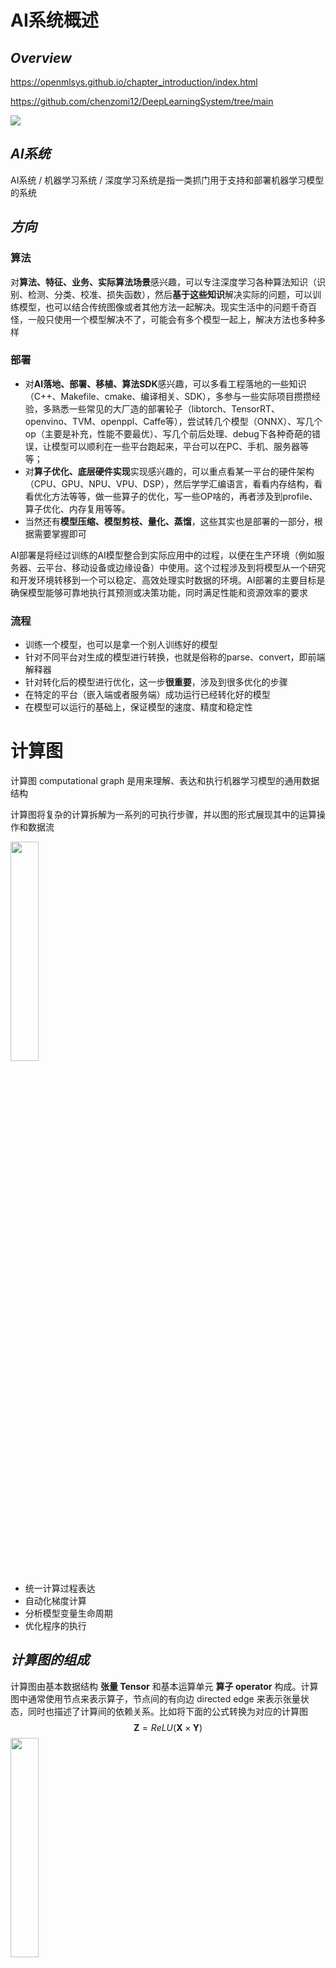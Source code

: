 # AI系统概述

## *Overview*

https://openmlsys.github.io/chapter_introduction/index.html

https://github.com/chenzomi12/DeepLearningSystem/tree/main

<img src="ai_system.png">

## *AI系统*

AI系统 / 机器学习系统 / 深度学习系统是指一类抓门用于支持和部署机器学习模型的系统

## *方向*

### 算法

对**算法、特征、业务、实际算法场景**感兴趣，可以专注深度学习各种算法知识（识别、检测、分类、校准、损失函数），然后**基于这些知识**解决实际的问题，可以训练模型，也可以结合传统图像或者其他方法一起解决。现实生活中的问题千奇百怪，一般只使用一个模型解决不了，可能会有多个模型一起上，解决方法也多种多样

### 部署

* 对**AI落地、部署、移植、算法SDK**感兴趣，可以多看工程落地的一些知识（C++、Makefile、cmake、编译相关、SDK），多参与一些实际项目攒攒经验，多熟悉一些常见的大厂造的部署轮子（libtorch、TensorRT、openvino、TVM、openppl、Caffe等），尝试转几个模型（ONNX）、写几个op（主要是补充，性能不要最优）、写几个前后处理、debug下各种奇葩的错误，让模型可以顺利在一些平台跑起来，平台可以在PC、手机、服务器等等；
* 对**算子优化、底层硬件实现**实现感兴趣的，可以重点看某一平台的硬件架构（CPU、GPU、NPU、VPU、DSP），然后学学汇编语言，看看内存结构，看看优化方法等等，做一些算子的优化，写一些OP啥的，再者涉及到profile、算子优化、内存复用等等。
* 当然还有**模型压缩、模型剪枝、量化、蒸馏**，这些其实也是部署的一部分，根据需要掌握即可

AI部署是将经过训练的AI模型整合到实际应用中的过程，以便在生产环境（例如服务器、云平台、移动设备或边缘设备）中使用。这个过程涉及到将模型从一个研究和开发环境转移到一个可以稳定、高效处理实时数据的环境。AI部署的主要目标是确保模型能够可靠地执行其预测或决策功能，同时满足性能和资源效率的要求

### 流程

* 训练一个模型，也可以是拿一个别人训练好的模型
* 针对不同平台对生成的模型进行转换，也就是俗称的parse、convert，即前端解释器
* 针对转化后的模型进行优化，这一步**很重要**，涉及到很多优化的步骤
* 在特定的平台（嵌入端或者服务端）成功运行已经转化好的模型
* 在模型可以运行的基础上，保证模型的速度、精度和稳定性

# 计算图

计算图 computational graph 是用来理解、表达和执行机器学习模型的通用数据结构

计算图将复杂的计算拆解为一系列的可执行步骤，并以图的形式展现其中的运算操作和数据流

<img src="基于计算图的架构.drawio.png" width="30%">

* 统一计算过程表达
* 自动化梯度计算
* 分析模型变量生命周期
* 优化程序的执行

## *计算图的组成*

计算图由基本数据结构 **张量 Tensor** 和基本运算单元 **算子 operator** 构成。计算图中通常使用节点来表示算子，节点间的有向边 directed edge 来表示张量状态，同时也描述了计算间的依赖关系。比如将下面的公式转换为对应的计算图
$$
\boldsymbol{Z}=ReLU(\boldsymbol{X}\times\boldsymbol{Y})
$$
<img src="计算图示例.drawio.png" width="30%">

### 张量 & 算子

* 张量 Tensor 只是一个 ML/DL 的领域的 fancy 词汇，其实就是多维数组，使用秩来表示张量的轴数或维度

  * 张量自己还有属性，比如说

    * 形状 shape：存储张量的每个维度的长度，比如 `[3,3,3]`

    * 秩或维数 dim：表示张量的轴数或者维数，标量为0，向量为1

    * 数据类型 dtype：表示存储的数据类型，如bool、uint8、int16、float32、float64等

    * 存储位置 device：创建张量时可以指定存储的设备位置，如CPU、GPU等

    * 名字 name：张量的标识符

  * 实际 ML 场景中张量一般有下面几种形式

    <img src="张量形式.drawio.png" width="70%">

    * 正方形/矩形

    * 不规则张量：在某个轴上可能具有不同的元素个数，比如说 NLP 中的文本信息

    * 稀疏张量使用坐标表格式 Coordinate List, COO 来标识以节省空间。比如上图中的稀疏矩阵可以标识为

      ```
      行索引：[0, 0, 1, 1, 2, 2, 3, 3, 4, 4]
      列索引：[0, 2, 0, 3, 1, 4, 0, 4, 1, 3]
      元素值：[2, 6, 4, 8, 1, 2, 3, 5, 2, 7]
      ```

* 算子 Operator 就是对张量数据的某种操作，算子大致可以分为

  * 张量操作算子
    * 张量的结构操作：用于张量的形状、维度调整以及张量合并等
    * 数学运算：矩阵乘法、计算范数、行列式和特征值计算等
  * 神经网络算子：包括特征提取、激活函数、损失函数、优化算法等，是构建神经网络模型频繁使用的核心算子
  * 数据流算子：对原始数据进行处理后，转换为 ML 框架本身支持或需要的数据格式，并且按照迭代次数输入给网络进行训练或者推理，提升数据载入速度，减少内存占用空间，降低网络训练数据等待时间
    * 数据的预处理：针对图像数据和文本数据的裁剪填充、归一化、数据增强等操作
    * 数据载入：对数据集进行随机乱序 shuffle、分批次载入 batch 以及预取 prefetch 等操作
  * 控制流算子：可以控制计算图中的数据流向，同时也会影响反向梯度运算的数据流向。具体的算子有比如说条件运算符和循环运算符等。这部分下面会详细介绍
    * ML/DL 框架本身提供的控制流操作符（框架的原语）
    * 前端语言控制流操作符

### 计算依赖

<img src="计算依赖.drawio.png" width="30%">

算子之间可能是会存在依赖性的，计算图这个 DAG 如果形成了环，即算子之间的循环依赖 circular dependency，会形成计算逻辑上的死循环，ML 模型无法完成训练。要么是 0 要么是无穷大

循环关系的循环展开 iteration unrolling 要给变量赋予不同的变量名，否则也会形成循环依赖

### 控制流

许多 ML/DL 模型依赖控制流进行训练和推理，基于递归神经网络和强化学习的模型就依赖于循环递归关系和依据输入数据状态条件执行计算。如上所述，目前的 ML/DL 有两套控制流

* 前端语言控制流：通过 Python 等前端语言控制流语句来进行计算图中的控制决策。使用前端语言控制流构建模型结构简便快捷，但是由于 ML/DL 框架的数据计算运行在后端硬件，造成控制流和数据流之间的分离，计算图不能完整运行在后端计算硬件上。因此这类实现方式也被称为图外方法 Out-of-Graph Approach
* ML/DL 框架控制原语：ML/DL 框架在内部设计了低级别细粒度的控制原语运算符。低级别控制原语运算符能够执行在计算硬件上，与模型结构结合使用可将整体计算图在后端运算，这种实现方式也被称为图内方法 In-Graph Approach

之所以有两套控制流的原因是因为后端的硬件可能不支持前端的（脚本）语言的运行环境

## *计算图的生成*

静态计算图意味着在执行任何实际计算之前，先完全定义好整个计算流程。图的结构被提前确定，并且一旦构建，就不能再改变。TensorFlow（1.x 版本）和 Theano 是使用静态图的知名框架

动态计算图也称为命令式或即时执行（Eager Execution）计算图，意味着图是在代码执行的同时动态创建的。PyTorch 和 TensorFlow（2.x 版本启用了 Eager Execution）都支持动态图

为了结合两者的优势，许多现代深度学习框架提供了将动态计算图转换为静态图的功能。例如，PyTorch 的 TorchScript 允许你将 PyTorch 模型转换为可以优化并在没有 Python 解释器的环境中运行的格式。TensorFlow 2.x 默认启用 Eager Execution，但同时提供了 `tf.function` 装饰器，可以将普通的 Python 函数转换为可优化的 TensorFlow 图

### 静态生成

静态生成可以根据前端语言描述的神经网络拓扑结构以及参数变量等信息构建一份固定的计算图。因此静态图在执行期间可以不依赖前端语言描述，常用于神经网络模型的部署，比如移动端人脸识别场景中的应用等

<img src="静态计算图.drawio.png" width="70%">

如果计算图的生成依赖于某些外部输入的控制项，在静态生成的时候无法确定，那么就需要一种叫做数据占位符 placeholder 的特殊张量来构建完整的计算图

* 静态计算图的优势

  * 计算性能

  * 可以被直接部署

* 劣势：但也正是因为上面所说的占位符的存在，静态计算图的代码要引入很多的控制流，相对动态图会比较麻烦

### 动态生成

动态图则需要在每一次执行神经网络模型依据前端语言描述动态生成一份临时的计算图，这意味着计算图的动态生成过程灵活可变，该特性有助于在神经网络结构调整阶段提高效率

## *动静态图之间的转换*

TensorFlow、MindSpore 都同时支持动态图和静态图两种模式，而 PyTorch 则需要过工具将构建的动态图神经网络模型转化为静态结构，以获得高效的计算执行效率

### 基于追踪转换

### 基于源码转换

## *计算图的调度*

在模型的训练过程中，需要优化迭代训练计算图过程中数据流载入和训练（推理）执行等多个任务之间的调度策略。微观上单次迭代需要考虑计算图内部的调度执行问题，根据计算图结构、计算依赖关系、计算控制分析算子的执行调度

优化计算图的调度和执行性能，目的是尽可能充分利用计算资源，提高计算效率，缩短模型训练和推理时间

### 算子调度执行

<img src="算子的调度执行.drawio.png" width="60%">

1. 根据拓扑排序算法，将计算图进行拓扑排序得到线性的算子调度序列
2. 将序列中的算子分配到指令流进行运算，尽可能将序列中的算子并行执行，提高计算资源的利用率

### 串行 & 并行

根据任务队列的执行顺序，我们可以将计算图的任务调度队列分为以下两种：

* **串行**：队列中的任务必须按照顺序进行调度执行直至队列结束
* **并行**：队列中的任务可以同时进行调度执行，加快执行效率

### 数据载入的同步 & 异步机制

一次完整计算图的训练执行过程包括了**数据载入、数据预处理、网络训练三个环节**。三个环节之间的任务调度是以串行方式进行，每一个环节都有赖于前一个环节的输出。但计算图的训练是多轮迭代的过程，多轮训练之间的三个环节可以用同步与异步两种机制来进行调度执行

<img src="数据载入的同步异步机制.drawio.png">

* **同步**：顺序执行任务，当前任务执行完后会等待后续任务执行情况，任务之间需要等待、协调运行
* **异步**：当前任务完成后，不需要等待后续任务的执行情况，可继续执行当前任务下一轮迭代。并且可以进一步并行化

# 编程接口

<img src="AI框架的发展.drawio.png">

## *AI框架的作用*

### AI框架的任务

* 前端（面向用户）：如何灵活的表达一个深度学习模型
* 算子（执行计算）：如何保证每个算子的执行性能和泛化性
* 求导（更新参数）：如何自动、高效地提供求导运算
* 后端（系统相关）：如何将同一个算子跑在不同的加速设备上
* 运行时：如何自动地优化和调度网络模型进行计算





* 提供灵活的编程模型和编程接口
  * 自动推导计算图
  * 较好的支持与现有生态环境融合
  * 提供直观的模型构建方式，简洁的神经网络计算编程语言
* 提供高效和可扩展的计算能力
  * 自动编译优化算法（子表达式消除、内核融合、内存优化等）
  * 根据不同体系结构和硬件设备自动并行化（自动分布式化、扩展多计算节点等）

### 场景

* 训练场景：输入高级语言表示的神经网络代码，输出能够在不同硬件高效执行的程序
* 推理场景：输入AI框架训练出来的模型文件，输出能够在不同硬件高效执行的程序

## *AI框架的演进*

### 早期 -- 2010年之前

主要是使用 NumPy、SciPy 和 Matlab 提供的接口来直接构建

* 解决问题
  • 机器学习ML中缺乏算法库
  • 稳定和统一的神经网络NN定义
  •主要特点 -Library
  • 脚本式编程
  •通过简单配置多形式定义神经网络
  •针对特殊的ML、NN算法提供接口（MATLAB、SciPy）
  •针对矩阵计算提供特定的计算接口（NumPy）
  ．优点
  •提供了一定程度的可编程性
  •计算性能高：支持CPU加速计算



Caffe 是第一代和第二代 AI 框架的过渡 layer-based





基于 Tensorflow 的 Keras

### Base DAG

基于数据流图（一种有向无环图 DAG, Directed acyclic graph）的计算框架

* 基本数据结构：Tensor 张量

  * Tensor形状：`[2,3,4,5]`
  * 元素类型：int, float, string, etc.

* 基本运算单元：(primitive) Operator （原始）算子

  神经网络由最基本的代数算子组成，根据深度学习结构可以进一步组成复杂算子

  一个算子有 N 个输入 Tensor、M个输出 Tensor

基于 Base DAG 的两个主要框架是 Tensorflow 和 PyTorch。二者代表了深度学习框架两种不同的设计路径，TensorFlow 更注重性能，而 PyTorch 则更关注灵活性和易用性

### 朝 DSL 迈进

特定领域语言 Domain-Specific Language, DSL 就是深度学习框架的更细分，比如说 MindSpore、JAX 用于科学计算，Taichi 用于GPU的渲染等

DSL 的设计目标是兼顾编程的灵活性和计算的高效性，具体来说就是提高描述神经网络算法表达能力和编程灵活性，然后通过编译期优化技术来改善运行时性能



硬件也不一样了，SIMD、稀疏性的要求、存内计算

## *编程范式*

面向 AI 或者说深度学习有两种编程范式 programming paradigm

### 命令式编程

命令式编程 imperative programming，也称为 define-by-run 或者动态图

PyTorch

### 声明式编程

声明式编程 declarative programming，也称为 define-and-run 或者静态图

TensorFlow

### 融合

分阶段编程 multi-stage

及时编译 Just-in-time JIT

PyTorch JIT, TF Eager, MindSpore

# AI编译器前端

## *AI编译器介绍*

### AI编译器的作用

在使用各种不同的训练框架（PyTorch, TensorFlow, Paddle, MindSpore, OneFlow 等）训练完的模型最终是需要部署到硬件上，进行实时推理计算的。我们一般会使用硬件厂商自己推出的一些前向推理框架，例如在 Intel 的 CPU/GPU 上就使用 OpenVINO，在 Arm 的 CPU/GPU 上使用 NCNN/MNN 等，在 Nvidia GPU 上使用 TensorRT

这也就产生了一些问题，虽然使用自家的推理框架自然是最优的，但是这也需要部署者不断重复的写部署代码。开发者首先需要将训练的模型分别转换到特定框架可以读取的格式，并且还要考虑各个推理框架 OP 实现是否完全对齐的问题，此外最为致命的是性能问题

这些重复编码的问题其实和早期编程语言的发展很相似，因此AI编译器的作用也就和编译器的功能相似，只要输入一个训练完的模型就可以生成在不同的硬件体系结构的平台上的推理部署代码

### 架构

<img src="AI编译器框架.drawio.png">

AI 编译器的首要目标是优化程序的性能，其次是降低编程难度

AI编译器的特点 & 功能

* Python 为主的动态解释器语言前端
* 多层IR设计，包括图编译、算子编译、代码生成
* 面向神经网络、深度学习的特定优化
* DSA 芯片架构的支持

## *实现自动微分*

关于自动微分, i.e. 反向传播的内容可以看 *DeepLearning.md*

自动微分的实现方式大致可以分为

* 基本表达式法 Elemental Libraries
* 操作符重载法 Operator Overloading, OO 
* 代码变换法 Source Code Transformation, ST

### 基本表达式法

### 操作符重载法

### 代码变换法

## *IR*

## *类型系统 & 静态分析*

为了有效减少程序在运行时可能出现的错误，AI编译器前端引入了类型系统 Type System 和静态分析 Static Analysis 系统。类型系统可以防止程序在运行时发生类型错误，而静态分析能够为编译优化提供线索和信息，有效减少代码中存在的结构性错误、安全漏洞等问题

### 类型系统

程序设计语言中，类型是指数值、表达式、函数等属性内容。类型系统是指类型的集合以及使用类型来规定程序行为的规则。类型系统用于定义不同的类型，指定类型的操作和类型之间的相互作用，广泛应用于编译器、解释器和静态检查工具中

### 静态分析

## *前端优化*

### 无用与不可达代码消除

### 常量传播、常量折叠

# AI编译器后端

## *计算图优化*

计算图优化往往是后端的第一步，计算图优化是在不影响模型的数值特性的基础上，通过变换图IR以达到简化计算、减少资源开销、适配硬件的执行能力、提升执行性能的目的

* 访存密集型算子：Concat、Eltwise Add、ReLU、MaxPooling
* 计算密集型算子：Conv、DeConv、FC、MatMul、LSTM

### 通用硬件优化

通用硬件优化的核心是**子图的等价变换**：在计算图中尝试匹配特定的子图结构，找到目标子图结构后，通过等价替换方式，将其替换成对硬件更友好的子图结构。所谓对硬件更友好指的是更高的IO访存效率、计算效率更高等

### 特定硬件优化

优化是根据某些硬件的特殊性质做出的

* 硬件指令限制
* 数据排布格式的限制

## *算子选择*

算子选择是将IR图上的每个计算节点映射到设备上可执行算子的过程，因为**一个IR图上的计算节点往往可以对应多个设备上的算子**，这个过程中需要考虑算子的规格，算子的执行效率等问题，算子选择目标就是从中选择最优的一个算子

IR的信息称为算子信息，算子选择要参考这些信息

* 针对不同特点的计算平台和不同的算子，为了追求最好的性能，一般都需要选择不同的数据排布格式。ML系统常见的数据排布格式有NCHW和NHWC等
* 对于不同的硬件支持不同的计算精度，例如float32、float16和int32等。算子选择需要在所支持各种数据类型的算子中选择出用户所设定的数据类型最为相符的算子

### 数据排布格式

### 数据精度

### 算子选择的过程

## *内存分配*

经过计算图优化和算子选择之后，我们可以得到IR图中每个算子的输入输出的形状（Shape）、数据类型、存储格式。根据这些信息，计算输入输出数据的大小，并为输入输出分配设备上的内存，然后将算子加载到设备上才能真正执行计算。此外，为了更充分地例用设备内存资源，可以对内存进行复用，提高内存利用率

### 内存复用

### 内存分配优化

* 内存融合
* In-Place算子

## *计算调度*

经过算子选择与内存分配之后，计算任务可以通过运行时完成计算的调度与在硬件上的执行

* 根据是否将算子编译为计算图，计算的调度可以分为单算子调度与计算图调度两种方式
* 根据硬件提供的能力差异，计算图的执行方式又可以分为逐算子下发执行的交互式执行以及将整个计算图或者部分子图一次性下发到硬件的下沉式执行两种模式

### 单算子调度

### 计算图调度

### 交互式执行

### 下沉式执行

## *算子编译器*

算子编译器是对算子进行编译优化的工具。作为AI编译器中一个重要组成部分，算子编译器把单个简单或复杂的算子经过表达和优化后编译为一个单独的可以在特定AI芯片上执行的可执行文件

# 推理系统

## *推理系统*

### 概念

* ﻿训综 training：数据中心中更像是传统的批处理任务，需要执行数小时、数天才能完成，其一般配置较大的批尺寸追求较大的吞吐，将模型训练达到指定的准确度或错误率
* ﻿推理 inference
   * ﻿对于训练（Training）而言的推理，即模型前向计算，也就是对于给出的输入数据计算得到模型的输出结果；相对预测（Prediction）的推理，是统计学领域的范畴
   * ﻿推理任务要执行7*24的服务，其常常受到响应延迟的约束，配置的批尺寸更小，模型已经稳定一般不再被训练

* ﻿部署 deployment：训练得到的模型主要目的还是为了更有效地解决实际中的问题，因此部署是一个非常重要的阶段。模型部署的课题也非常多，包括但不仅限于：移植、压缩、加速等
* ﻿服务化 serving：模型的部署方式是多样的，封装成一个SDK，集成到APP或者服务中；封装成一个web服务，对外暴露接口（HTTP(s) / RPC）

### 部署时的新挑战

一个典型的DL推理应用的部署、落地过程中，推理系统需要考虑和提供以下的功能

* 提供可以被用户调用的接口
* 能够完成一定的数据处理将输入数据转为向量
* 能够在指定低延迟要求下返回用户响应
* 能够利用多样的加速器进行一定的加速
* 能够随着用户的增长保持高吞吐的服务响应和动态进行扩容
* 能够可靠的提供服务，应对软硬件的失效
* 能够支持算法工程师不断更新迭代模型，应对不断变化的新框架

### 推理系统

<img src="推理系统流程.drawio.png" width="60%">

模型训练后会保存在文件系统中，随着训练的不断推进，模型效果不断提升，可能会产生新版本的模型，并存储在文件系统中并由一定的模型版本管理协议进行管理

之后模型会通过服务系统部署上线，推理系统首先会加载模型到内存，同时会对模型进行一定的版本管理，支持新版本上线和I版本回滚，对输入数据进行批尺寸（Batch Size ）动态优化，并提供服务接口（例如，HTTP，gRPC等），供客户端调用

用户不断向推理服务系统发起请求并接受响应。除了被用户直接访问，推理系统也可以作为一个微服务，被数据中心中其他微服务所调用，完成整个请求处理中一个环节的功能与职责

推理系统中，以数据中心（云端）的服务端推理系统为主，兼顾边缘侧移动端推理的场景，但是这些策略本身大部分是数据中心与边缘侧都适用

## *部署态*

### 部署态区别

推理系统一般有两种部署态 deployment status，可以部署在云或者边缘。云端部署的推理系统更像传统Web 服务，在边缘侧部署的模型更像手机应用和IOT应用系统

* Cloud 云端：云端有更大的算力、内存，且供电也更能满足模型的功耗需求，同时与训练平台连接更加紧密，更容易使用最新版本模型，同时安全和隐私更容易保证。相比边缘侧可以达到更高的推理吞吐量。但是用户的请求需要经过网络传输到数据中心并进行返回，同时使用的是服务提供商的软硬件资源

  <img src="云端部署推理系统.drawio.png">

  云端面临的挑战

  * 云上提供所有人工智能服务成本高昂
  * 推理服务对网络依赖度高
  * 数据隐私问题
  * 数据传输成本
  * 很难定制化模型

* 端侧

  <img src="端侧部署.png">

  端侧 Edge 是指计算或数据处理发生在网络的边缘，而不是在中央数据中心或云中心。端侧计算通常涉及将计算资源和应用程序推送到离数据源或终端设备更近的位置，以便在离数据源较近的地方进行数据处理和决策，从而减少延迟、提高响应速度，并降低网络流量

  边缘侧设备资源更紧张（例如，手机和IOT设备），且功耗受电池约束，需要更加在意资源的使用和执行的效率。用户的响应只需要在自身设备完成，且不需消耗服务提供商的资源

  端侧面临的挑战

  * 严格约束功耗、热量、模型尺寸小于设备内存
  * 硬件算力对推理服务来说不足
  * 数据分散且难以训练
  * 模型在边缘更容易受到攻击
  * DNN平台多样，无通用解决方案

### 边缘部署方式

1. 边缘设备计算：将模型部署在设备端，聚焦如何优化模型执行降低延迟

   * 端侧模型结构设计

   * 通过模型量化、剪枝等压缩手段

   * 针对神经网络的专用芯片 ASIC设计

2. 安全计算 + 卸载到云端：将模型部署于数据中心，边缘侧通过安全通信协议将请求发送到云端，云端推理返回结果，相当于将计算卸载到云端：

   * 利用云端运行提升模型安全性
   * 适合部署端侧无法部署的大模型
   * 完全卸载到云端有可能违背实时性的需求

3. 边缘设备 + 云端服务器：利用AI模型结构特点，将一部分层切（或者其 Student 模型）分放置在设备端进行计算，其他放置在云端。这种方式一定程度上能够比方式2降低延迟，由于其利用了边缘设备的算力，但是与云端通信和计算还是会带来额外开销

4. 分布式计算：联邦学习

   * 从分布式系统角度抽象问题，A计算在多个辅助边缘设备上切片
   * 切片策略根据设备计算能力，内存约束
   * 通过细粒度的切片策略，将模型切片部署其他边缘设备
   * 运行对计算模型进行调度，并通过输入数据通过负载均衡策略进行调度

5. 跨设备offloading：决策基于经验性的权衡功耗，准确度，延迟和输入尺寸等度量和参数，不同的模型可以从当前流行的模型中选择，或者通过知识蒸馏，或者通过混合和匹配的方式从多个模型中组合层。如较强的模型放在边缘服务器，较弱模型放置在设备

## *推理引擎*

### intro

推理引擎（Inference Engine）是用于执行已训练好的机器学习或深度学习模型的软件。在AI领域，"推理"指的是使用训练好的模型对新的输入数据进行预测或分类的过程。推理引擎是部署流程中的关键部分，它负责运行模型并产生输出

推理引擎的主要特点和功能包括：

1. **高效性能**：推理引擎通常针对特定的硬件平台优化，如CPU、GPU、FPGA或专用AI加速器，以实现高效的运算性能。
2. **模型执行**：它们可以执行各种类型的机器学习和深度学习模型，包括但不限于神经网络、决策树、支持向量机等。
3. **支持多种框架**：大多数推理引擎支持多种模型格式和训练框架，如TensorFlow、PyTorch、Keras等。这通常通过模型转换工具实现，例如将模型转换为ONNX（开放神经网络交换）格式。
4. **优化和量化**：推理引擎可能包含模型优化工具，如减少模型大小（模型剪枝）、提高运行效率（量化）等，以适应部署环境的资源限制。
5. **易用性**：许多推理引擎提供简洁的API和工具，使得将模型整合到应用程序变得简单快捷。
6. **可扩展性和灵活性**：推理引擎通常设计有考虑到可扩展性和灵活性，以支持不同规模和需求的部署。

流行的推理引擎包括TensorRT（针对NVIDIA GPU优化）、OpenVINO（针对英特尔硬件优化）、ONNX Runtime（支持多种硬件和平台）等。选择合适的推理引擎取决于部署环境、性能需求和所使用的模型类型

### 整体架构

<img src="推理引擎架构.png" width="70%">

* 优化阶段
  * 模型转换工具，由转換和图优化构成
  * 模型压缩工具、端侧学习和其他组件组成
* ﻿运行阶段：即推理引擎，负责AI模型的加载与执行，可分为调度与执行两层

## *模型转换*

### 基本介绍

### 架构与文件格式

### 自定义计算图IR

### 流程细节

## *模型小型化*

### NAS神经网络搜索

### CNN小型化结构

### Transform小型化

## *模型压缩*

模型量化 Quantization 是指以较低的推理精度损失将连续取值（通常为float32或者大量可能的离散值）的浮点型权重近似为有限多个离散值（通常为int8）的过程

<img src="量化原理.png" width="40%">

### 量化分类

* 低比特量化：工业界目前最常用的量化位数是8比特，低于8比特的量化被称为低比特量化。1比特是模型压缩的极限，可以将模型压缩为1/32，在推理时也可以使用高效的XNOR和BitCount位运算来提升推理速度

* 根据量化数据表示的原始数据范围是否均匀，还可以将量化方法分为线性量化和非线性量化

  实际的深度神经网络的权重和激活值通常是不均匀的，因此理论上使用非线性量化导致的精度损失更小，但在实际推理中非线性量化的计算复杂度较高，通常使用线性量化

  下面介绍的都是线性量化

  令r表示量化前的浮点数，量化后的整数q可以表示为如下的公式，其中clip和round分别是截断和取整的操作，$q_{}{min}$ 和 $q_{max}$ 分别是量化后的最小、最大值，s是数据的间隔，z则表示数据偏移的偏置
  $$
  q=clip(round(\frac{r}{8}+z),q_{min},q_{max})
  $$

  * 对称量化 symmetric uniform quantization 和非对称量化 uniform affine quantization

    上式中偏移量z为0的量化被称为对称量化，z不为0则是非对称量化

    对称量化可以避免量化算子在推理中计算z相关的部分，降低推理时的计算复杂度；非对称量化可以根据实际数据的分布确定最小值和最小值，可以更加充分的利用量化数据信息，使得量化导致的损失更低

  * 逐层量化和逐通道量化

* 根据量化过程中是否需要训练，可以将模型量化分为量化感知训练 Quantization Aware Training, QAT 和训练后量化 Post Training Quantization, PTQ

  * 感知量化训练 QAT 是指在模型训练过程中加入伪量化算子，通过训练时统计输入输出的数据范围可以提升量化后模型的精度，适用于对模型精度要求较高的场景
  * 训练后量化 PTQ 指对训练后的模型直接量化，只需要少量校准数据，适用于追求高易用性和缺乏训练资源的场景

### 模型的量化粒度

### 压缩四件套

### 低比特量化原理

### 感知量化训练 QAT

### 训练后量化PTQ与部署

### 模型剪枝

### 模型稀疏

模型稀疏是通过去除神经网络中部分组件（如权重、特征图、卷积核）降低网络的存储和计算代价，它和模型权重量化、权重共享、池化等方法一样，属于一种为达到降低模型计算复杂度的目标而引入的一种强归纳偏置

### 知识蒸馏原理

## *离线优化压缩*

### 低比特量化

### 二值网络

### 蒸馏

### 剪枝

## *图优化*

### 图转换优化

### 并发执行与内存分配

### 动态batch与bin Packing

### 常量折叠&冗余节点消除

### 算子融合/替换/前移

### 数据布局转换&内存优化

## *Kernel优化*

### Kernel优化架构

### Im2Col算法

### Winograd算法

### QNNPack算法

### 推理内存布局

## *推理引擎框架*

### OpenVINO

<img src="OpenVINO.png" width="60%">

OpenVINO（Open Visual Inference and Neural Network Optimization）是一个由英特尔开发的免费工具套件，专门用于加速深度学习推理工作负载。这个框架最初是为了优化计算机视觉应用而设计，但现在它支持多种类型的深度学习模型

OpenVINO可以帮助开发者充分利用英特尔硬件的性能，提高深度学习模型的推理效率，特别是在边缘计算和计算机视觉应用方面

### TensorRT

TensorRT是NVIDIA开发的一个高性能深度学习推理（inference）引擎，专门用于生产环境。它为深度学习模型提供低延迟和高吞吐量的推理。TensorRT主要针对NVIDIA GPU进行了优化，广泛应用于从自动驾驶汽车到医疗诊断、从机器人到智能摄像头的各种领域

<img src="TensorRT.png" width="70%">

TensorRT是可以在NVIDIA各种GPU硬件平台下运行的一个C++推理框架。我们利用Pytorch、TF或者其他框架训练好的模型，可以转化为TensorRT的格式，然后利用TensorRT推理引擎去运行训练好的模型，从而提升这个模型在英伟达GPU上运行的速度。速度提升的比例是比较可观的

主要特点

* 性能优化
  * TensorRT可以通过各种优化方法提高深度学习模型在NVIDIA GPU上的运行效率，包括层融合、内核自动调整、精度校准（如FP32到FP16或INT8的量化）等
  * 通过针对NVIDIA GPU的特定优化，TensorRT显著减少了模型的推理时间，提高了吞吐量
  * 支持使用低精度计算，进一步加速推理过程，同时在许多应用中保持了足够的精度
* 动态张量内存：提供动态张量内存分配，以优化不同大小输入的处理效率
* 多平台兼容性：TensorRT支持在多种NVIDIA平台上运行，从数据中心的GPU到嵌入式系统和边缘设备。

应用场景

* 自动驾驶和车辆辅助系统：用于快速处理和分析来自车辆传感器的数据
* 医疗成像和诊断：加速图像处理和分析流程，帮助医生更快地做出诊断
* 机器人技术：用于提高机器人的反应速度和处理能力
* 视频分析和处理：在安全监控和内容分析中快速处理视频数据

TensorRT是在需要高性能和实时推理的应用中的理想选择，尤其是在NVIDIA GPU环境中。通过优化和加速深度学习模型的推理过程，TensorRT使得复杂的AI应用能够实时和高效地运行

### ONNX Runtime

ONNX Runtime是一个用于执行机器学习模型推理的性能优化引擎。它由Microsoft开发，专门用来执行ONNX（Open Neural Network Exchange）格式的模型。ONNX是一个开放格式，用于表示深度学习和机器学习模型，它使模型可以在不同的框架、工具、运行时和编译器之间移植

### 阿里 MNN

### 华为 MindSpore

# AI芯片

### 人工高性能算子

"人工高性能算子"（在深度学习和计算机视觉的领域中），通常指的是为了提高计算效率和性能而专门设计和优化的算法或函数。在深度学习框架中，算子（Operator）是执行特定计算任务的基本单位，如矩阵乘法、激活函数、卷积等。当这些算子被针对特定硬件或特定场景手工优化时，它们就可以被认为是“高性能算子”。

这些算子的特点和重要性包括：

### 特点

1. **高度优化**：这些算子针对特定的硬件架构（如GPU、CPU、FPGA或ASIC）进行了优化，以实现最大的运算效率。
2. **定制实现**：它们通常是针对特定应用或数据集的特性定制的，以提高在这些场景下的性能。
3. **并行计算**：在GPU等硬件上，这些算子利用并行计算的优势来加速处理。
4. **底层编程**：高性能算子的开发可能涉及底层编程语言和技术，如CUDA编程，以直接与硬件交互。

### 重要性

1. **提高模型推理效率**：在实际应用中，如自动驾驶、实时视频分析等场景，快速准确的模型推理至关重要。高性能算子可以显著提升这些应用的性能。
2. **节约资源**：通过优化计算，可以减少所需的硬件资源，降低成本和能耗。
3. **实现复杂任务**：有些高级的或特别复杂的任务（如3D图像处理或实时语言翻译）需要高度优化的算子来实现。

在实践中，开发高性能算子需要深厚的专业知识，包括对目标硬件的理解、算法优化技巧以及对应用场景的深入了解。这些算子是高性能计算和深度学习应用中不可或缺的组成部分。

# 大模型训练
